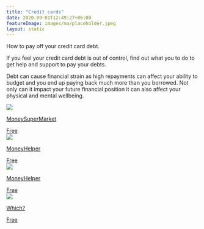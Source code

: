 ```yaml
---
title: "Credit cards"
date: 2020-09-01T12:49:27+06:00
featureImage: images/ma/placeholder.jpeg
layout: static
---
```


How to pay off your credit card debt.

If you feel your credit card debt is out of control, find out what you to do to get help and support to pay your debts.

Debt can cause financial strain as high repayments can affect your ability to budget and you end up paying back much more than you borrowed. Not only can it impact your future financial position it can also affect your physical and mental wellbeing.

<a class="ma-link" href="https://www.moneysupermarket.com/credit-cards/paying-off-credit-card-debt/"><div class="ma-card ma-card-Wealth"><div class="ma-icon"><img src ="/images/Icon-check - wealth - opacity.svg"/></div><div class="ma-name"><p>MoneySuperMarket</p></div><div class="ma-paid-text"><span>Free</span></div></div></a><a class="ma-link" href="https://www.moneyhelper.org.uk/en/everyday-money/types-of-credit/paying-off-your-credit-card"><div class="ma-card ma-card-Wealth"><div class="ma-icon"><img src ="/images/Icon-check - wealth - opacity.svg"/></div><div class="ma-name"><p>MoneyHelper</p></div><div class="ma-paid-text"><span>Free </span></div></div></a><a class="ma-link" href="https://www.moneyhelper.org.uk/en/pensions-and-retirement/state-pension"><div class="ma-card ma-card-Wealth"><div class="ma-icon"><img src ="/images/Icon-check - wealth - opacity.svg"/></div><div class="ma-name"><p>MoneyHelper</p></div><div class="ma-paid-text"><span>Free </span></div></div></a><a class="ma-link" href="https://www.which.co.uk/money/credit-cards-and-loans/how-to-deal-with-debt/10-tips-on-paying-off-your-debts-ato417L6rP0S"><div class="ma-card ma-card-Wealth"><div class="ma-icon"><img src ="/images/Icon-check - wealth - opacity.svg"/></div><div class="ma-name"><p>Which?</p></div><div class="ma-paid-text"><span>Free</span></div></div></a>  

<br/><br/>






